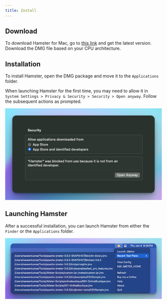 ```yaml
---
title: Install
---
```


## Download

To download Hamster for Mac, go to [this link](https://github.com/QAInsights/hamster/releases) and get the latest version. Download the DMG file based on your CPU architecture.

## Installation

To install Hamster, open the DMG package and move it to the `Applications` folder.

When launching Hamster for the first time, you may need to allow it in `System Settings > Privacy & Security > Security > Open anyway`. Follow the subsequent actions as prompted.

![Hamster - Security Alert](../../../static/assets/mac/Hamster-Mac-Security.png)

## Launching Hamster

After a successful installation, you can launch Hamster from either the `Finder` or the `Applications` folder.

![Hamster - Mac](../../../static/assets/mac/Hamster-Mac.png)